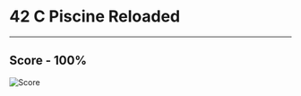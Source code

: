 # 42 C Piscine Reloaded

<hr>

## Score - 100%

![Score](https://github.com/namrabtw/42_c_piscine_reloaded/blob/8dabe4ea84b531a2160c60bb502de17493c36621/IMG_0868.jpeg)

